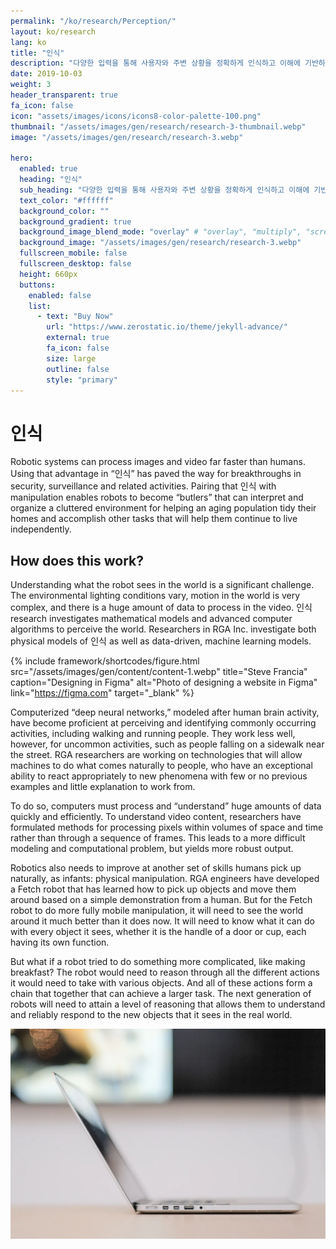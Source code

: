 ```yaml
---
permalink: "/ko/research/Perception/"
layout: ko/research
lang: ko
title: "인식"
description: "다양한 입력을 통해 사용자와 주변 상황을 정확하게 인식하고 이해에 기반하여 종합적으로 판단하는 능력은 중요합니다."
date: 2019-10-03
weight: 3
header_transparent: true
fa_icon: false
icon: "assets/images/icons/icons8-color-palette-100.png"
thumbnail: "/assets/images/gen/research/research-3-thumbnail.webp"
image: "/assets/images/gen/research/research-3.webp"

hero:
  enabled: true
  heading: "인식"
  sub_heading: "다양한 입력을 통해 사용자와 주변 상황을 정확하게 인식하고 이해에 기반하여 종합적으로 판단하는 능력은 중요합니다."
  text_color: "#ffffff"
  background_color: ""
  background_gradient: true
  background_image_blend_mode: "overlay" # "overlay", "multiply", "screen"
  background_image: "/assets/images/gen/research/research-3.webp"
  fullscreen_mobile: false
  fullscreen_desktop: false
  height: 660px
  buttons:
    enabled: false
    list:
      - text: "Buy Now"
        url: "https://www.zerostatic.io/theme/jekyll-advance/"
        external: true
        fa_icon: false
        size: large
        outline: false
        style: "primary"
---
```


# 인식

Robotic systems can process images and video far faster than humans. Using that advantage in “인식” has paved the way for breakthroughs in security, surveillance and related activities. 
Pairing that 인식 with manipulation enables robots to become “butlers” that can interpret and organize a cluttered environment for helping an aging population tidy their homes and accomplish other tasks that will help them continue to live independently. 

## How does this work? 

Understanding what the robot sees in the world is a significant challenge. 
The environmental lighting conditions vary, motion in the world is very complex, and there is a huge amount of data to process in the video. 
인식 research investigates mathematical models and advanced computer algorithms to perceive the world. 
Researchers in RGA Inc. investigate both physical models of 인식 as well as data-driven, machine learning models.

{% include framework/shortcodes/figure.html src="/assets/images/gen/content/content-1.webp" title="Steve Francia" caption="Designing in Figma" alt="Photo of designing a website in Figma" link="https://figma.com" target="_blank" %}

Computerized “deep neural networks,” modeled after human brain activity, have become proficient at perceiving and identifying commonly occurring activities, including walking and running people.
They work less well, however, for uncommon activities, such as people falling on a sidewalk near the street. 
RGA researchers are working on technologies that will allow machines to do what comes naturally to people, who have an exceptional ability to react appropriately to new phenomena with few or no previous examples and little explanation to work from.

To do so, computers must process and “understand” huge amounts of data quickly and efficiently. 
To understand video content, researchers have formulated methods for processing pixels within volumes of space and time rather than through a sequence of frames. 
This leads to a more difficult modeling and computational problem, but yields more robust output.

Robotics also needs to improve at another set of skills humans pick up naturally, as infants: physical manipulation. 
RGA engineers have developed a Fetch robot that has learned how to pick up objects and move them around based on a simple demonstration from a human. 
But for the Fetch robot to do more fully mobile manipulation, it will need to see the world around it much better than it does now. 
It will need to know what it can do with every object it sees, whether it is the handle of a door or cup, each having its own function. 

But what if a robot tried to do something more complicated, like making breakfast? 
The robot would need to reason through all the different actions it would need to take with various objects. 
And all of these actions form a chain that together that can achieve a larger task. 
The next generation of robots will need to attain a level of reasoning that allows them to understand and reliably respond to the new objects that it sees in the real world.


![Design In Figma](/assets/images/gen/content/content-2.webp)
